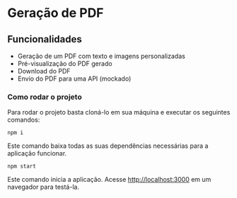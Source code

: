 # Geração de PDF 

## Funcionalidades

- Geração de um PDF com texto e imagens personalizadas
- Pré-visualização do PDF gerado
- Download do PDF
- Envio do PDF para uma API (mockado)

### Como rodar o projeto

Para rodar o projeto basta cloná-lo em sua máquina e executar os seguintes comandos:

`npm i`

Este comando baixa todas as suas dependências necessárias para a aplicação funcionar.

`npm start`

Este comando inicia a aplicação. 
Acesse [http://localhost:3000](http://localhost:3000) em um navegador para testá-la.
